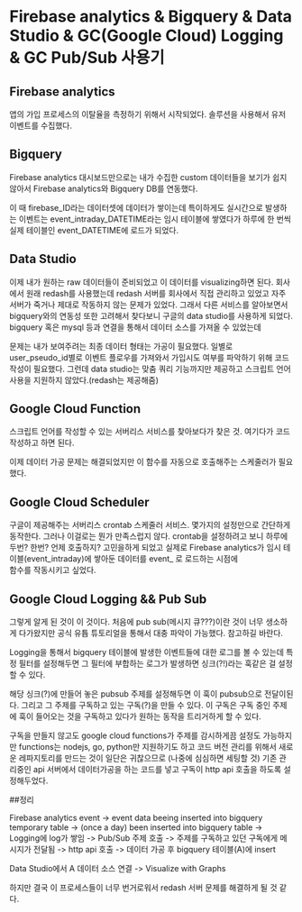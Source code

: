 # Firebase analytics & Bigquery & Data Studio & GC(Google Cloud) Logging & GC Pub/Sub 사용기

## Firebase analytics
앱의 가입 프로세스의 이탈율을 측정하기 위해서 시작되었다. 솔루션을 사용해서 유저 이벤트를 수집했다.

## Bigquery
Firebase analytics 대시보드만으로는 내가 수집한 custom 데이터들을 보기가 쉽지 않아서 Firebase analytics와 Bigquery DB를 연동했다.

이 때 firebase_ID라는 데이터셋에 데이터가 쌓이는데 특이하게도 실시간으로 발생하는 이벤트는 event_intraday_DATETIME라는 임시 테이블에 쌓였다가 하루에 한 번씩 실제 테이블인 event_DATETIME에 로드가 되었다.

## Data Studio
이제 내가 원하는 raw 데이터들이 준비되었고 이 데이터를 visualizing하면 된다. 회사에서 원래 redash를 사용했는데 redash 서버를 회사에서 직접 관리하고 있었고 자주 서버가 죽거나 제대로 작동하지 않는 문제가 있었다.
그래서 다른 서비스를 알아보면서 bigquery와의 연동성 또한 고려해서 찾다보니 구글의 data studio를 사용하게 되었다. bigquery 혹은 mysql 등과 연결을 통해서 데이터 소스를 가져올 수 있었는데

문제는 내가 보여주려는 최종 데이터 형태는 가공이 필요했다. 일별로 user_pseudo_id별로 이벤트 플로우를 가져와서 가입시도 여부를 파악하기 위해 코드 작성이 필요했다.
그런데 data studio는 맞춤 쿼리 기능까지만 제공하고 스크립트 언어 사용을 지원하지 않았다.(redash는 제공해줌)

## Google Cloud Function
스크립트 언어를 작성할 수 있는 서버리스 서비스를 찾아보다가 찾은 것. 여기다가 코드 작성하고 하면 된다. 

이제 데이터 가공 문제는 해결되었지만 이 함수를 자동으로 호출해주는 스케줄러가 필요했다.

## Google Cloud Scheduler
구글이 제공해주는 서버리스 crontab 스케줄러 서비스. 몇가지의 설정만으로 간단하게 동작한다. 
그러나 이걸로는 뭔가 만족스럽지 않다. crontab을 설정하려고 보니 하루에 두번? 한번? 언제 호출하지? 고민을하게 되었고 실제로 Firebase analytics가 임시 테이블(event_intraday)에 쌓아둔 데이터를 event_ 로 로드하는 시점에  
함수를 작동시키고 싶었다.   

## Google Cloud Logging && Pub Sub
그렇게 알게 된 것이 이 것이다. 처음에 pub sub(메시지 큐???)이란 것이 너무 생소하게 다가왔지만 공식 유튭 튜토리얼을 통해서 대충 파악이 가능했다. 참고하길 바란다.

Logging을 통해서 bigquery 테이블에 발생한 이벤트들에 대한 로그를 볼 수 있는데 특정 필터를 설정해두면 그 필터에 부합하는 로그가 발생하면 싱크(?!)라는 훅같은 걸 설정 할 수 있다.

해당 싱크(?)에 만들어 놓은 pubsub 주제를 설정해두면 이 훅이 pubsub으로 전달이된다. 그리고 그 주제를 구독하고 있는 구독(?)을 만들 수 있다. 이 구독은 구독 중인 주제에 훅이 들어오는 것을 구독하고 있다가 원하는 동작을 트리거하게 할 수 있다.

구독을 만들지 않고도 google cloud functions가 주제를 감시하게끔 설정도 가능하지만 functions는 nodejs, go, python만 지원하기도 하고 코드 버전 관리를 위해서 새로운 레파지토리를 만드는 것이 일단은 귀찮으므로 (나중에 심심하면 세팅할 것)
기존 관리중인 api 서버에서 데이터가공을 하는 코드를 넣고 구독이 http api 호출을 하도록 설정해두었다.

##정리

Firebase analytics event -> event data beeing inserted into bigquery temporary table -> (once a day) been inserted into bigquery table -> Logging에 log가 쌓임 -> Pub/Sub 주제 호출 -> 주제를 구독하고 있던 구독에게 메시지가 전달됨 -> http api 호출 -> 데이터 가공 후 bigquery 테이블(A)에 insert   

Data Studio에서 A 데이터 소스 연결 -> Visualize with Graphs

하지만 결국 이 프로세스들이 너무 번거로워서 redash 서버 문제를 해결하게 될 것 같다.
